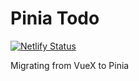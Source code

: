 # Pinia Todo

[![Netlify Status](https://api.netlify.com/api/v1/badges/28297123-3f53-437a-bf83-cd99045f64e5/deploy-status)](https://app.netlify.com/sites/sparkly-salamander-20735b/deploys)

Migrating from VueX to Pinia 